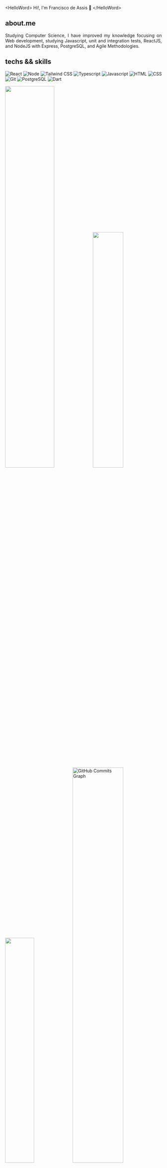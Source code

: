 \<HelloWord> Hi!, I'm Francisco de Assis 👋 \</HelloWord>

## about.me
<p align="justify">
Studying Computer Science, I have improved my knowledge focusing on Web development, studying Javascript, unit and integration tests, ReactJS, and NodeJS with Express, PostgreSQL, and Agile Methodologies.
</p>

## techs && skills
<p align="justify">
  
 <img alt="React" src="https://img.shields.io/badge/react-%230d1117.svg?style=for-the-badge&logo=react"/>
  
  <img alt="Node" src="https://img.shields.io/badge/node.js-%230d1117.svg?style=for-the-badge&logo=node.js&logoColor=#339933"/>
 
  <img alt="Tailwind CSS" src="https://img.shields.io/badge/tailwindcss-%230d1117?style=for-the-badge&logo=tailwindcss"/>
  
 <img alt="Typescript" src="https://img.shields.io/badge/typescript-%230d1117.svg?style=for-the-badge&logo=typescript"/>
  
 <img alt="Javascript" src="https://img.shields.io/badge/javascript-%230d1117.svg?style=for-the-badge&logo=javascript"/>
  
 <img alt="HTML" src="https://img.shields.io/badge/html5-%230d1117.svg?style=for-the-badge&logo=html5"/>
 
  <img alt="CSS" src="https://img.shields.io/badge/css3-%230d1117.svg?style=for-the-badge&logo=css3&logoColor=1572B6"/>
  
   <img alt="Git" src="https://img.shields.io/badge/git-%230d1117.svg?style=for-the-badge&logo=git&logoColor=#F05032"/>
  
  <img alt="PostgreSQL" src="https://img.shields.io/badge/postgresql-%230d1117.svg?style=for-the-badge&logo=postgresql&logoColor=#4169E1"/>
  
  <img alt="Dart" src="https://img.shields.io/badge/dart-%230d1117.svg?style=for-the-badge&logo=dart&logoColor=#0175C2"/>
</p>
 

<p align="left">
<img width="56%" src="https://github-readme-stats.vercel.app/api?username=fdAssis&prs&count_private=true&include_all_commits=true&show_icons=true&theme=dracula&icon_color=DAD3AF&hide_border=true&border_radius=15&bg_color=0d1117"/><img width="44%" src="http://github-readme-streak-stats.herokuapp.com?user=fdAssis&theme=dracula&hide_border=true&date_format=M%20j%5B%2C%20Y%5D&background=0D1117&sideNums=FFF"/>
 <img width="43%" src="https://github-readme-stats.vercel.app/api/top-langs?username=fdAssis&hide=c%23,scss&count_private=true&include_all_commits=true&show_icons=true&theme=dracula&icon_color=DAD3AF&layout=compact&hide_border=true&border_radius=15&bg_color=0d1117"/><img width="57%" src="https://github-readme-activity-graph.cyclic.app/graph?username=fdAssis&theme=dracula&icon_color=DAD3AF&hide_border=true&border_radius=15&bg_color=0d1117&point=FFF" alt="GitHub Commits Graph" /></a>
</p>
  
## social && contact
<p align="justify">
<a href="https://www.linkedin.com/in/frandeassis/"><img src="https://img.shields.io/badge/linkedin-%230d1117.svg?style=for-the-badge&logo=linkedin&logoColor=0077B5"/></a>
<a href="mailto:franciscodeassisc.santos@gmail.com"> <img src="https://img.shields.io/badge/gmail-%230d1117.svg?style=for-the-badge&logo=gmail&logoColor=#EA4335"/> </a>
<a href="https://t.me/franc_deassis"><img src="https://img.shields.io/badge/Telegram-%230d1117?style=for-the-badge&logo=telegram&logoColor=#E4405F"/></a>
  <a href="https://drive.google.com/file/d/1XvXVa79qeOwK8OR7EtKuOKBO1nedOKSa/view?usp=sharing"><img src="https://img.shields.io/badge/CV-%230d1117?style=for-the-badge&logo=LibreOffice&logoColor=#E4405F"/></a>
</p>

[![@d_assis's Holopin board](https://holopin.me/d_assis)](https://holopin.io/@d_assis)
